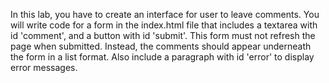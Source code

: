In this lab, you have to create an interface for user to leave comments. You will write code for a form in the index.html file that includes a textarea with id 'comment', and a button with id 'submit'. This form must not refresh the page when submitted. Instead, the comments should appear underneath the form in a list format. Also include a paragraph with id 'error' to display error messages.